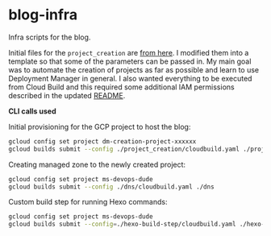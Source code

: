 # blog-infra
Infra scripts for the blog.

Initial files for the `project_creation` are [from here](https://github.com/GoogleCloudPlatform/deploymentmanager-samples/tree/master/examples/v2/project_creation). I modified them into a template so that some of the parameters can be passed in. My main goal was to automate the creation of projects as far as possible and learn to use Deployment Manager in general. I also wanted everything to be executed from Cloud Build and this required some additional IAM permissions described in the updated [README](https://github.com/Masahigo/blog-infra/blob/master/project_creation/README.md#enabling-cloud-build).

**CLI calls used**

Initial provisioning for the GCP project to host the blog:

```bash
gcloud config set project dm-creation-project-xxxxxx
gcloud builds submit --config ./project_creation/cloudbuild.yaml ./project_creation
```

Creating managed zone to the newly created project:

```bash
gcloud config set project ms-devops-dude
gcloud builds submit --config ./dns/cloudbuild.yaml ./dns
```

Custom build step for running Hexo commands:

```bash
gcloud config set project ms-devops-dude
gcloud builds submit --config=./hexo-build-step/cloudbuild.yaml ./hexo-build-step/ --project=ms-devops-dude
```